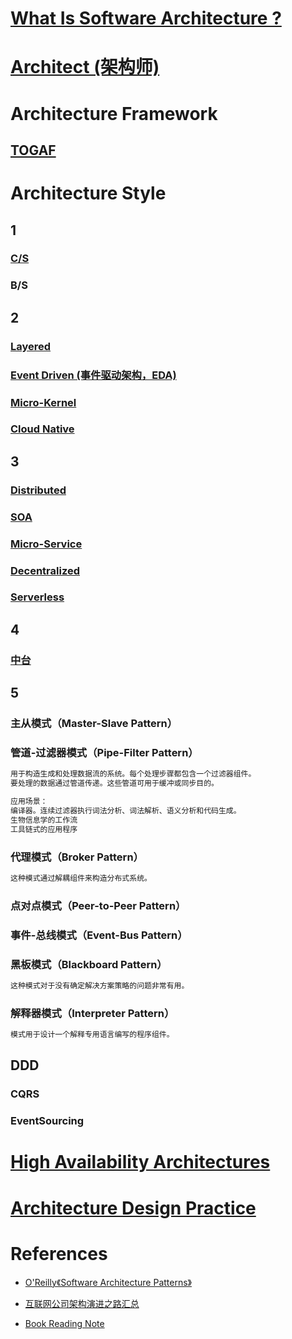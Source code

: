 
# [What Is Software Architecture ?](WhatIs.md)

# [Architect (架构师)](Architect/README.md)

# Architecture Framework
## [TOGAF](TOGAF/README.md)

# Architecture Style
## 1
### [C/S](CS/README.md)
### B/S

## 2
### [Layered](../Layered/README.md)
### [Event Driven (事件驱动架构，EDA)](../arch-event-driven/README.md)
### [Micro-Kernel](microkernel/README.md)
### [Cloud Native](cloud-native/README.md)

## 3
### [Distributed](KS-Distributed/README.md)
### [SOA](KS-SOA/README.md)
### [Micro-Service](KS-MicroService/README.md)
### [Decentralized](0_arch-style/decentralized/README.md)
### [Serverless](0_arch-style/serverless/README.md)

## 4
### [中台](KS-Arch-MiddleGround/README.md)

## 5
### 主从模式（Master-Slave Pattern）
### 管道-过滤器模式（Pipe-Filter Pattern）
```md
用于构造生成和处理数据流的系统。每个处理步骤都包含一个过滤器组件。
要处理的数据通过管道传递。这些管道可用于缓冲或同步目的。
```
```md
应用场景：
编译器。连续过滤器执行词法分析、词法解析、语义分析和代码生成。
生物信息学的工作流
工具链式的应用程序
```
### 代理模式（Broker Pattern）
```md
这种模式通过解耦组件来构造分布式系统。
```
### 点对点模式（Peer-to-Peer Pattern）
### 事件-总线模式（Event-Bus Pattern）
### 黑板模式（Blackboard Pattern）
```md
这种模式对于没有确定解决方案策略的问题非常有用。
```
### 解释器模式（Interpreter Pattern）
```md
模式用于设计一个解释专用语言编写的程序组件。

```

## DDD
### CQRS
### EventSourcing

# [High Availability Architectures](Arch_HA/README.md)

# [Architecture Design Practice](Arch-Design/README.md)

# References
* [O'Reilly《Software Architecture Patterns》]()

* [互联网公司架构演进之路汇总](https://www.jianshu.com/p/49ddf2f5c165)
* [Book Reading Note](https://github.com/SunnnyChan/sc.ebooks/tree/master/arch)
